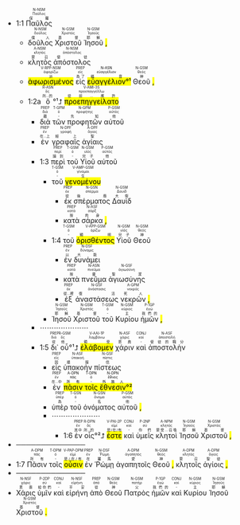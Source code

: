 
- 1:1 <RUBY><ruby><ruby>Παῦλος<rt>保羅</rt></ruby><rt>Παῦλος</rt></ruby><rt>N-NSM</rt></RUBY> 
	- <RUBY><ruby><ruby>δοῦλος<rt>僕人</rt></ruby><rt>δοῦλος</rt></ruby><rt>N-NSM</rt></RUBY> <RUBY><ruby><ruby>Χριστοῦ<rt>基督</rt></ruby><rt>Χριστός</rt></ruby><rt>N-GSM</rt></RUBY> <RUBY><ruby><ruby>Ἰησοῦ<rt>耶穌</rt></ruby><rt>Ἰησοῦς</rt></ruby><rt>N-GSM</rt></RUBY> <mark class='punctuation'>,</mark> 
	- <RUBY><ruby><ruby>κλητὸς<rt>蒙召</rt></ruby><rt>κλητός</rt></ruby><rt>A-NSM</rt></RUBY> <RUBY><ruby><ruby>ἀπόστολος<rt>使徒</rt></ruby><rt>ἀπόστολος</rt></ruby><rt>N-NSM</rt></RUBY> 
	- <RUBY><ruby><ruby><mark class='ptc'>ἀφωρισμένος</mark><rt>派</rt></ruby><rt>ἀφορίζω</rt></ruby><rt>V-RPP-NSM</rt></RUBY> <RUBY><ruby><ruby>εἰς<rt>為了</rt></ruby><rt>εἰς</rt></ruby><rt>PREP</rt></RUBY> <mark><RUBY><ruby><ruby>εὐαγγέλιον<rt>福音</rt></ruby><rt>εὐαγγέλιον</rt></ruby><rt>N-ASN</rt></RUBY>°¹</mark> <RUBY><ruby><ruby>Θεοῦ<rt>神</rt></ruby><rt>θεός</rt></ruby><rt>N-GSM</rt></RUBY> <mark class='punctuation'>,</mark> 
	- 1:2a <RUBY><ruby><ruby>ὃ<rt>所...的</rt></ruby><rt>ὅς</rt></ruby><rt>R-ASN</rt></RUBY>°¹⮥ <RUBY><ruby><ruby><mark class='verb'>προεπηγγείλατο</mark><rt>從前...應許</rt></ruby><rt>προεπαγγέλλω</rt></ruby><rt>V-AMI-3S</rt></RUBY> 
		- <RUBY><ruby><ruby>διὰ<rt>藉</rt></ruby><rt>διά</rt></ruby><rt>PREP</rt></RUBY> <RUBY><ruby><ruby>τῶν<rt>-</rt></ruby><rt>ὀ</rt></ruby><rt>T-GPM</rt></RUBY> <RUBY><ruby><ruby>προφητῶν<rt>先知</rt></ruby><rt>προφήτης</rt></ruby><rt>N-GPM</rt></RUBY> <RUBY><ruby><ruby>αὐτοῦ<rt>他</rt></ruby><rt>αὐτός</rt></ruby><rt>P-GSM</rt></RUBY> 
		- <RUBY><ruby><ruby>ἐν<rt>在...上</rt></ruby><rt>ἐν</rt></ruby><rt>PREP</rt></RUBY> <RUBY><ruby><ruby>γραφαῖς<rt>經上</rt></ruby><rt>γραφή</rt></ruby><rt>N-DPF</rt></RUBY> <RUBY><ruby><ruby>ἁγίαις<rt>聖</rt></ruby><rt>ἅγιος</rt></ruby><rt>A-DPF</rt></RUBY> 
		- 1:3 <RUBY><ruby><ruby>περὶ<rt>論到</rt></ruby><rt>περί</rt></ruby><rt>PREP</rt></RUBY> <RUBY><ruby><ruby>τοῦ<rt>-</rt></ruby><rt>ὀ</rt></ruby><rt>T-GSM</rt></RUBY> <RUBY><ruby><ruby>Υἱοῦ<rt>兒子</rt></ruby><rt>υἱός</rt></ruby><rt>N-GSM</rt></RUBY> <RUBY><ruby><ruby>αὐτοῦ<rt>他</rt></ruby><rt>αὐτός</rt></ruby><rt>P-GSM</rt></RUBY> 
			- <RUBY><ruby><ruby>τοῦ<rt>-</rt></ruby><rt>ὀ</rt></ruby><rt>T-GSM</rt></RUBY> <RUBY><ruby><ruby><mark class='ptc'>γενομένου</mark><rt>生</rt></ruby><rt>γίνομαι</rt></ruby><rt>V-AMP-GSM</rt></RUBY> 
				- <RUBY><ruby><ruby>ἐκ<rt>從</rt></ruby><rt>ἐκ</rt></ruby><rt>PREP</rt></RUBY> <RUBY><ruby><ruby>σπέρματος<rt>後裔</rt></ruby><rt>σπέρμα</rt></ruby><rt>N-GSN</rt></RUBY> <RUBY><ruby><ruby>Δαυὶδ<rt>大衛</rt></ruby><rt>Δαυίδ</rt></ruby><rt>N-GSM</rt></RUBY> 
				- <RUBY><ruby><ruby>κατὰ<rt>按</rt></ruby><rt>κατά</rt></ruby><rt>PREP</rt></RUBY> <RUBY><ruby><ruby>σάρκα<rt>肉身</rt></ruby><rt>σάρξ</rt></ruby><rt>N-ASF</rt></RUBY> <mark class='punctuation'>,</mark> 
			- 1:4 <RUBY><ruby><ruby>τοῦ<rt>-</rt></ruby><rt>ὀ</rt></ruby><rt>T-GSM</rt></RUBY> <RUBY><ruby><ruby><mark class='ptc'>ὁρισθέντος</mark><rt>顯明</rt></ruby><rt>ὁρίζω</rt></ruby><rt>V-APP-GSM</rt></RUBY> <RUBY><ruby><ruby>Υἱοῦ<rt>兒子</rt></ruby><rt>υἱός</rt></ruby><rt>N-GSM</rt></RUBY> <RUBY><ruby><ruby>Θεοῦ<rt>神</rt></ruby><rt>θεός</rt></ruby><rt>N-GSM</rt></RUBY> 
				- <RUBY><ruby><ruby>ἐν<rt>以</rt></ruby><rt>ἐν</rt></ruby><rt>PREP</rt></RUBY> <RUBY><ruby><ruby>δυνάμει<rt>大能</rt></ruby><rt>δύναμις</rt></ruby><rt>N-DSF</rt></RUBY> 
				- <RUBY><ruby><ruby>κατὰ<rt>按</rt></ruby><rt>κατά</rt></ruby><rt>PREP</rt></RUBY> <RUBY><ruby><ruby>πνεῦμα<rt>靈</rt></ruby><rt>πνεῦμα</rt></ruby><rt>N-ASN</rt></RUBY> <RUBY><ruby><ruby>ἁγιωσύνης<rt>聖潔</rt></ruby><rt>ἁγιωσύνη</rt></ruby><rt>N-GSF</rt></RUBY> 
				- <RUBY><ruby><ruby>ἐξ<rt>從...裡</rt></ruby><rt>ἐκ</rt></ruby><rt>PREP</rt></RUBY> <RUBY><ruby><ruby>ἀναστάσεως<rt>復活</rt></ruby><rt>ἀνάστασις</rt></ruby><rt>N-GSF</rt></RUBY> <RUBY><ruby><ruby>νεκρῶν<rt>死人</rt></ruby><rt>νεκρός</rt></ruby><rt>A-GPM</rt></RUBY> <mark class='punctuation'>,</mark> 
			- <RUBY><ruby><ruby>Ἰησοῦ<rt>耶穌</rt></ruby><rt>Ἰησοῦς</rt></ruby><rt>N-GSM</rt></RUBY> <RUBY><ruby><ruby>Χριστοῦ<rt>基督</rt></ruby><rt>Χριστός</rt></ruby><rt>N-GSM</rt></RUBY> <RUBY><ruby><ruby>τοῦ<rt>-</rt></ruby><rt>ὀ</rt></ruby><rt>T-GSM</rt></RUBY> <RUBY><ruby><ruby>Κυρίου<rt>主</rt></ruby><rt>κύριος</rt></ruby><rt>N-GSM</rt></RUBY> <RUBY><ruby><ruby>ἡμῶν<rt>我們的</rt></ruby><rt>ἐγώ</rt></ruby><rt>P-1GP</rt></RUBY> <mark class='punctuation'>,</mark> 
		- ⋯⋯⋯⋯⋯⋯⋯
		- 1:5 <RUBY><ruby><ruby>δι᾽<rt>從</rt></ruby><rt>διά</rt></ruby><rt>PREP</rt></RUBY> <RUBY><ruby><ruby>οὗ<rt>他</rt></ruby><rt>ὅς</rt></ruby><rt>R-GSM</rt></RUBY>°¹⮥ <RUBY><ruby><ruby><mark class='verb'>ἐλάβομεν</mark><rt>領受</rt></ruby><rt>λαμβάνω</rt></ruby><rt>V-AAI-1P</rt></RUBY> <RUBY><ruby><ruby>χάριν<rt>恩典</rt></ruby><rt>χάρις</rt></ruby><rt>N-ASF</rt></RUBY> <RUBY><ruby><ruby>καὶ<rt>-</rt></ruby><rt>καί</rt></ruby><rt>CONJ</rt></RUBY> <RUBY><ruby><ruby>ἀποστολὴν<rt>使徒的職分</rt></ruby><rt>ἀποστολή</rt></ruby><rt>N-ASF</rt></RUBY> 
			- <RUBY><ruby><ruby>εἰς<rt>因</rt></ruby><rt>εἰς</rt></ruby><rt>PREP</rt></RUBY> <RUBY><ruby><ruby>ὑπακοὴν<rt>順服</rt></ruby><rt>ὑπακοή</rt></ruby><rt>N-ASF</rt></RUBY> <RUBY><ruby><ruby>πίστεως<rt>信</rt></ruby><rt>πίστις</rt></ruby><rt>N-GSF</rt></RUBY> 
			- <RUBY><ruby><ruby>ἐν<rt>在...中</rt></ruby><rt>ἐν</rt></ruby><rt>PREP</rt></RUBY> <mark><RUBY><ruby><ruby>πᾶσιν<rt>所有</rt></ruby><rt>πᾶς</rt></ruby><rt>A-DPN</rt></RUBY> <RUBY><ruby><ruby>τοῖς<rt>-</rt></ruby><rt>ὀ</rt></ruby><rt>T-DPN</rt></RUBY> <RUBY><ruby><ruby>ἔθνεσιν<rt>外族人</rt></ruby><rt>ἔθνος</rt></ruby><rt>N-DPN</rt></RUBY>°²</mark> 
			- <RUBY><ruby><ruby>ὑπὲρ<rt>為</rt></ruby><rt>ὑπέρ</rt></ruby><rt>PREP</rt></RUBY> <RUBY><ruby><ruby>τοῦ<rt>-</rt></ruby><rt>ὀ</rt></ruby><rt>T-GSN</rt></RUBY> <RUBY><ruby><ruby>ὀνόματος<rt>名</rt></ruby><rt>ὄνομα</rt></ruby><rt>N-GSN</rt></RUBY> <RUBY><ruby><ruby>αὐτοῦ<rt>他</rt></ruby><rt>αὐτός</rt></ruby><rt>P-GSM</rt></RUBY> <mark class='punctuation'>,</mark> 
			- ⋯⋯⋯⋯⋯⋯⋯
				- 1:6 <RUBY><ruby><ruby>ἐν<rt>其中</rt></ruby><rt>ἐν</rt></ruby><rt>PREP</rt></RUBY> <RUBY><ruby><ruby>οἷς<rt>所...的</rt></ruby><rt>ὅς</rt></ruby><rt>R-DPN</rt></RUBY>°²⮥ <RUBY><ruby><ruby><mark class='verb'>ἐστε</mark><rt>是/在/有</rt></ruby><rt>εἰμί</rt></ruby><rt>V-PAI-2P</rt></RUBY> <RUBY><ruby><ruby>καὶ<rt>-</rt></ruby><rt>καί</rt></ruby><rt>CONJ</rt></RUBY> <RUBY><ruby><ruby>ὑμεῖς<rt>你們</rt></ruby><rt>σύ</rt></ruby><rt>P-2NP</rt></RUBY> <RUBY><ruby><ruby>κλητοὶ<rt>蒙受...召喚</rt></ruby><rt>κλητός</rt></ruby><rt>A-NPM</rt></RUBY> <RUBY><ruby><ruby>Ἰησοῦ<rt>耶穌</rt></ruby><rt>Ἰησοῦς</rt></ruby><rt>N-GSM</rt></RUBY> <RUBY><ruby><ruby>Χριστοῦ<rt>基督</rt></ruby><rt>Χριστός</rt></ruby><rt>N-GSM</rt></RUBY> <mark class='punctuation'>,</mark> 
- ──────────────
- 1:7 <RUBY><ruby><ruby>Πᾶσιν<rt>所有</rt></ruby><rt>πᾶς</rt></ruby><rt>A-DPM</rt></RUBY> <RUBY><ruby><ruby>τοῖς<rt>-</rt></ruby><rt>ὀ</rt></ruby><rt>T-DPM</rt></RUBY> <RUBY><ruby><ruby><mark class='ptc'>οὖσιν</mark><rt>是/在/有</rt></ruby><rt>εἰμί</rt></ruby><rt>V-PAP-DPM</rt></RUBY> <RUBY><ruby><ruby>ἐν<rt>在</rt></ruby><rt>ἐν</rt></ruby><rt>PREP</rt></RUBY> <RUBY><ruby><ruby>Ῥώμῃ<rt>羅馬</rt></ruby><rt>Ῥώμη</rt></ruby><rt>N-DSF</rt></RUBY> <RUBY><ruby><ruby>ἀγαπητοῖς<rt>愛</rt></ruby><rt>ἀγαπητός</rt></ruby><rt>A-DPM</rt></RUBY> <RUBY><ruby><ruby>Θεοῦ<rt>神</rt></ruby><rt>θεός</rt></ruby><rt>N-GSM</rt></RUBY> <mark class='punctuation'>,</mark> <RUBY><ruby><ruby>κλητοῖς<rt>蒙召</rt></ruby><rt>κλητός</rt></ruby><rt>A-DPM</rt></RUBY> <RUBY><ruby><ruby>ἁγίοις<rt>聖徒</rt></ruby><rt>ἅγιος</rt></ruby><rt>A-DPM</rt></RUBY> <mark class='punctuation'>,</mark> 
- ──────────────
- <RUBY><ruby><ruby>Χάρις<rt>恩惠</rt></ruby><rt>χάρις</rt></ruby><rt>N-NSF</rt></RUBY> <RUBY><ruby><ruby>ὑμῖν<rt>給你們</rt></ruby><rt>σύ</rt></ruby><rt>P-2DP</rt></RUBY> <RUBY><ruby><ruby>καὶ<rt>-</rt></ruby><rt>καί</rt></ruby><rt>CONJ</rt></RUBY> <RUBY><ruby><ruby>εἰρήνη<rt>平安</rt></ruby><rt>εἰρήνη</rt></ruby><rt>N-NSF</rt></RUBY> <RUBY><ruby><ruby>ἀπὸ<rt>從</rt></ruby><rt>ἀπό</rt></ruby><rt>PREP</rt></RUBY> <RUBY><ruby><ruby>Θεοῦ<rt>神</rt></ruby><rt>θεός</rt></ruby><rt>N-GSM</rt></RUBY> <RUBY><ruby><ruby>Πατρὸς<rt>父</rt></ruby><rt>πατήρ</rt></ruby><rt>N-GSM</rt></RUBY> <RUBY><ruby><ruby>ἡμῶν<rt>我們的</rt></ruby><rt>ἐγώ</rt></ruby><rt>P-1GP</rt></RUBY> <RUBY><ruby><ruby>καὶ<rt>-</rt></ruby><rt>καί</rt></ruby><rt>CONJ</rt></RUBY> <RUBY><ruby><ruby>Κυρίου<rt>主</rt></ruby><rt>κύριος</rt></ruby><rt>N-GSM</rt></RUBY> <RUBY><ruby><ruby>Ἰησοῦ<rt>耶穌</rt></ruby><rt>Ἰησοῦς</rt></ruby><rt>N-GSM</rt></RUBY> <RUBY><ruby><ruby>Χριστοῦ<rt>基督</rt></ruby><rt>Χριστός</rt></ruby><rt>N-GSM</rt></RUBY> <mark class='punctuation'>.</mark> 